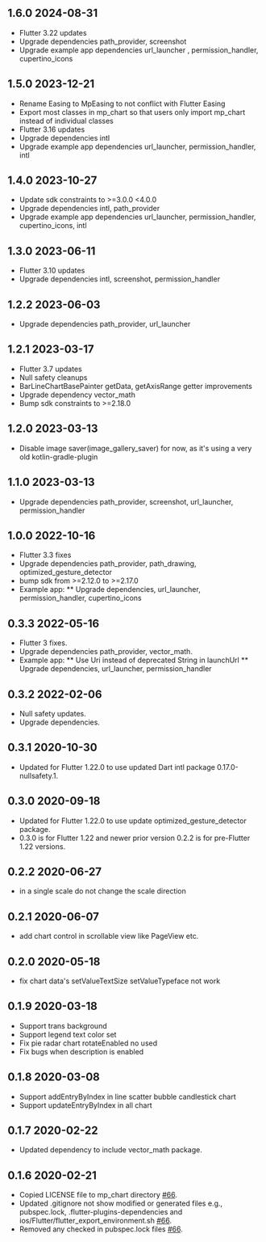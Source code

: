 ## 1.6.0 2024-08-31
* Flutter 3.22 updates
* Upgrade dependencies path_provider, screenshot
* Upgrade example app dependencies url_launcher , permission_handler, cupertino_icons 
## 1.5.0 2023-12-21
* Rename Easing to MpEasing to not conflict with Flutter Easing
* Export most classes in mp_chart so that users only import mp_chart instead of individual classes
* Flutter 3.16 updates
* Upgrade dependencies intl
* Upgrade example app dependencies url_launcher, permission_handler, intl
## 1.4.0 2023-10-27
* Update sdk constraints to >=3.0.0 <4.0.0
* Upgrade dependencies intl, path_provider
* Upgrade example app dependencies url_launcher, permission_handler, cupertino_icons, intl
## 1.3.0 2023-06-11
* Flutter 3.10 updates
* Upgrade dependencies intl, screenshot, permission_handler 
## 1.2.2 2023-06-03
* Upgrade dependencies path_provider, url_launcher
## 1.2.1 2023-03-17
* Flutter 3.7 updates
* Null safety cleanups
* BarLineChartBasePainter getData, getAxisRange getter improvements
* Upgrade dependency vector_math
* Bump sdk constraints to >=2.18.0
## 1.2.0 2023-03-13
* Disable image saver(image_gallery_saver) for now, as it's using a very old kotlin-gradle-plugin
## 1.1.0 2023-03-13
* Upgrade dependencies path_provider, screenshot, url_launcher, permission_handler
## 1.0.0 2022-10-16
* Flutter 3.3 fixes
* Upgrade dependencies path_provider, path_drawing, optimized_gesture_detector
* bump sdk from >=2.12.0 to >=2.17.0
* Example app:
  ** Upgrade dependencies, url_launcher, permission_handler, cupertino_icons
## 0.3.3 2022-05-16
* Flutter 3 fixes.
* Upgrade dependencies path_provider, vector_math.
* Example app:
** Use Uri instead of deprecated String in launchUrl 
** Upgrade dependencies, url_launcher, permission_handler 
## 0.3.2 2022-02-06
* Null safety updates.
* Upgrade dependencies.
## 0.3.1 2020-10-30
* Updated for Flutter 1.22.0 to use updated Dart intl package 0.17.0-nullsafety.1.
## 0.3.0 2020-09-18
* Updated for Flutter 1.22.0 to use update optimized_gesture_detector package.
* 0.3.0 is for Flutter 1.22 and newer prior version 0.2.2 is for pre-Flutter 1.22 versions. 
## 0.2.2 2020-06-27
* in a single scale do not change the scale direction
## 0.2.1 2020-06-07
* add chart control in scrollable view like PageView etc.
## 0.2.0 2020-05-18
* fix chart data's setValueTextSize setValueTypeface not work
## 0.1.9 2020-03-18
* Support trans background
* Support legend text color set
* Fix pie radar chart rotateEnabled no used
* Fix bugs when description is enabled
## 0.1.8 2020-03-08
* Support addEntryByIndex in line scatter bubble candlestick chart
* Support updateEntryByIndex in all chart
## 0.1.7 2020-02-22
* Updated dependency to include vector_math package.
## 0.1.6 2020-02-21
* Copied LICENSE file to mp_chart directory [#66](https://github.com/SunPointed/MPFlutterChart/pull/66).
* Updated .gitignore not show modified or generated files e.g., pubspec.lock, .flutter-plugins-dependencies and ios/Flutter/flutter_export_environment.sh [#66](https://github.com/SunPointed/MPFlutterChart/pull/66).
* Removed any checked in pubspec.lock files [#66](https://github.com/SunPointed/MPFlutterChart/pull/66).